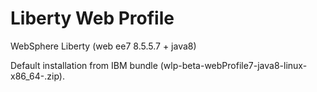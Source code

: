 Liberty Web Profile
===================

WebSphere Liberty (web ee7 8.5.5.7 + java8)

Default installation from IBM bundle (wlp-beta-webProfile7-java8-linux-x86_64-<version>.zip).
